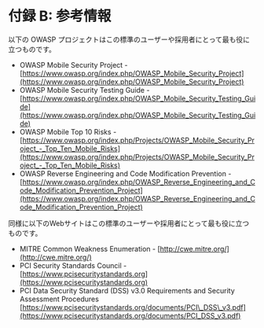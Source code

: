 # 付録 B: 参考情報

以下の OWASP プロジェクトはこの標準のユーザーや採用者にとって最も役に立つものです。

- OWASP Mobile Security Project - [https://www.owasp.org/index.php/OWASP_Mobile_Security_Project](https://www.owasp.org/index.php/OWASP_Mobile_Security_Project)
- OWASP Mobile Security Testing Guide - [https://www.owasp.org/index.php/OWASP_Mobile_Security_Testing_Guide](https://www.owasp.org/index.php/OWASP_Mobile_Security_Testing_Guide)
- OWASP Mobile Top 10 Risks - [https://www.owasp.org/index.php/Projects/OWASP_Mobile_Security_Project_-_Top_Ten_Mobile_Risks](https://www.owasp.org/index.php/Projects/OWASP_Mobile_Security_Project_-_Top_Ten_Mobile_Risks)
- OWASP Reverse Engineering and Code Modification Prevention - [https://www.owasp.org/index.php/OWASP_Reverse_Engineering_and_Code_Modification_Prevention_Project](https://www.owasp.org/index.php/OWASP_Reverse_Engineering_and_Code_Modification_Prevention_Project)

同様に以下のWebサイトはこの標準のユーザーや採用者にとって最も役に立つものです。

- MITRE Common Weakness Enumeration - [http://cwe.mitre.org/](http://cwe.mitre.org/)
- PCI Security Standards Council - [https://www.pcisecuritystandards.org](https://www.pcisecuritystandards.org)
- PCI Data Security Standard (DSS) v3.0 Requirements and Security Assessment Procedures [https://www.pcisecuritystandards.org/documents/PCI\_DSS\_v3.pdf](https://www.pcisecuritystandards.org/documents/PCI_DSS_v3.pdf)
